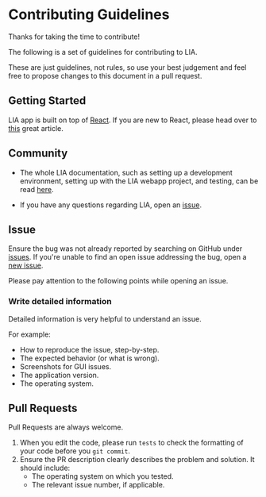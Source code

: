 # Contributing Guidelines

Thanks for taking the time to contribute!

The following is a set of guidelines for contributing to LIA. 

These are just guidelines, not rules, so use your best judgement and feel free to propose changes to this document in a pull request.

## Getting Started

LIA app is built on top of [React](https://reactjs.org/). If you are new to React, please head over to [this](https://reactjs.org/tutorial/tutorial.html) great article.

## Community

* The whole LIA documentation, such as setting up a development environment, setting up with the LIA webapp project, and testing, can be read [here](https://github.com/Jobsity/lia/tree/readme/docs).

* If you have any questions regarding LIA, open an [issue](https://github.com/Jobsity/lia/issues/new).

## Issue
Ensure the bug was not already reported by searching on GitHub under [issues](https://github.com/Jobsity/lia/issues). If you're unable to find an open issue addressing the bug, open a [new issue](https://github.com/Jobsity/lia/issues/new).


Please pay attention to the following points while opening an issue.

### Write detailed information
Detailed information is very helpful to understand an issue.

For example:
* How to reproduce the issue, step-by-step.
* The expected behavior (or what is wrong).
* Screenshots for GUI issues.
* The application version.
* The operating system.

## Pull Requests
Pull Requests are always welcome. 

1. When you edit the code, please run `tests` to check the formatting of your code before you `git commit`.
2. Ensure the PR description clearly describes the problem and solution. It should include:
   * The operating system on which you tested.
   * The relevant issue number, if applicable.
